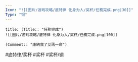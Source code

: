 ```yaml
---
Icon: "![[图片/游戏攻略/底特律 化身为人/奖杯/任務完成.png|30]]"
Type: "铜"
---
```

```ad-common-bronze-trophy
title: (Title:: "任務完成")
![[图片/游戏攻略/底特律 化身为人/奖杯/任務完成.png|100]]

(Comment:: "康納救了艾瑪一命")
```

#底特律/奖杯 #奖杯 #奖杯/铜
